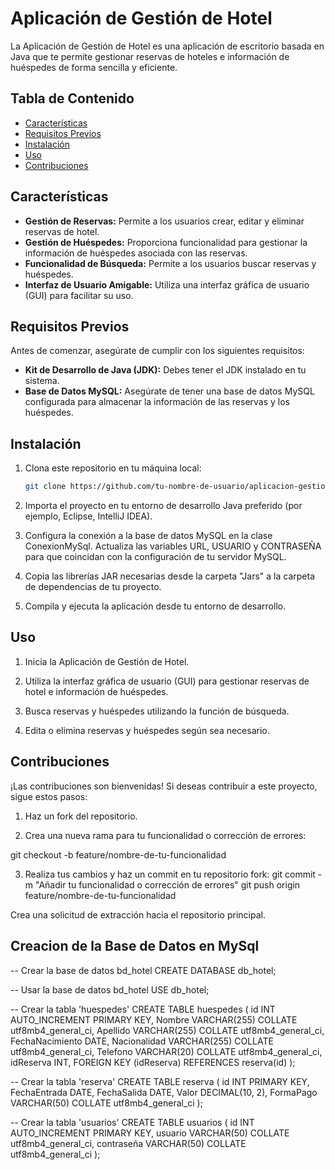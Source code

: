 # Aplicación de Gestión de Hotel

La Aplicación de Gestión de Hotel es una aplicación de escritorio basada en Java que te permite gestionar reservas de hoteles e información de huéspedes de forma sencilla y eficiente.

## Tabla de Contenido

- [Características](#características)
- [Requisitos Previos](#requisitos-previos)
- [Instalación](#instalación)
- [Uso](#uso)
- [Contribuciones](#contribuciones)

## Características

- **Gestión de Reservas:** Permite a los usuarios crear, editar y eliminar reservas de hotel.
- **Gestión de Huéspedes:** Proporciona funcionalidad para gestionar la información de huéspedes asociada con las reservas.
- **Funcionalidad de Búsqueda:** Permite a los usuarios buscar reservas y huéspedes.
- **Interfaz de Usuario Amigable:** Utiliza una interfaz gráfica de usuario (GUI) para facilitar su uso.

## Requisitos Previos

Antes de comenzar, asegúrate de cumplir con los siguientes requisitos:

- **Kit de Desarrollo de Java (JDK):** Debes tener el JDK instalado en tu sistema.
- **Base de Datos MySQL:** Asegúrate de tener una base de datos MySQL configurada para almacenar la información de las reservas y los huéspedes.

## Instalación

1. Clona este repositorio en tu máquina local:

   ```bash
   git clone https://github.com/tu-nombre-de-usuario/aplicacion-gestion-hotel.git
2. Importa el proyecto en tu entorno de desarrollo Java preferido (por ejemplo, Eclipse, IntelliJ IDEA).

3. Configura la conexión a la base de datos MySQL en la clase ConexionMySql. Actualiza las variables URL, USUARIO y CONTRASEÑA para que coincidan con la configuración de tu servidor MySQL.

4. Copia las librerías JAR necesarias desde la carpeta "Jars" a la carpeta de dependencias de tu proyecto.

5. Compila y ejecuta la aplicación desde tu entorno de desarrollo.

## Uso
1. Inicia la Aplicación de Gestión de Hotel.

2. Utiliza la interfaz gráfica de usuario (GUI) para gestionar reservas de hotel e información de huéspedes.

3. Busca reservas y huéspedes utilizando la función de búsqueda.

4. Edita o elimina reservas y huéspedes según sea necesario.

## Contribuciones
¡Las contribuciones son bienvenidas! Si deseas contribuir a este proyecto, sigue estos pasos:

1. Haz un fork del repositorio.

2. Crea una nueva rama para tu funcionalidad o corrección de errores:

  git checkout -b feature/nombre-de-tu-funcionalidad

3. Realiza tus cambios y haz un commit en tu repositorio fork:
  git commit -m "Añadir tu funcionalidad o corrección de errores"
  git push origin feature/nombre-de-tu-funcionalidad

Crea una solicitud de extracción hacia el repositorio principal.

## Creacion de la Base de Datos en MySql

-- Crear la base de datos bd_hotel
CREATE DATABASE db_hotel;

-- Usar la base de datos bd_hotel
USE db_hotel;

-- Crear la tabla 'huespedes'
CREATE TABLE huespedes (
    id INT AUTO_INCREMENT PRIMARY KEY,
    Nombre VARCHAR(255) COLLATE utf8mb4_general_ci,
    Apellido VARCHAR(255) COLLATE utf8mb4_general_ci,
    FechaNacimiento DATE,
    Nacionalidad VARCHAR(255) COLLATE utf8mb4_general_ci,
    Telefono VARCHAR(20) COLLATE utf8mb4_general_ci,
    idReserva INT,
    FOREIGN KEY (idReserva) REFERENCES reserva(id)
);

-- Crear la tabla 'reserva'
CREATE TABLE reserva (
    id INT PRIMARY KEY,
    FechaEntrada DATE,
    FechaSalida DATE,
    Valor DECIMAL(10, 2),
    FormaPago VARCHAR(50) COLLATE utf8mb4_general_ci
);

-- Crear la tabla 'usuarios'
CREATE TABLE usuarios (
    id INT AUTO_INCREMENT PRIMARY KEY,
    usuario VARCHAR(50) COLLATE utf8mb4_general_ci,
    contraseña VARCHAR(50) COLLATE utf8mb4_general_ci
);
